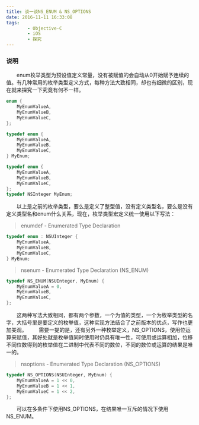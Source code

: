 ```yaml
---
title: 谈一谈NS_ENUM & NS_OPTIONS
date: 2016-11-11 16:33:08
tags: 
		- Objective-C 
		- iOS 
		- 探究
---
```

### 说明
　　enum枚举类型为预设值定义常量，没有被赋值的会自动从0开始赋予连续的值。有几种常用的枚举类型定义方式，每种方法大致相同，却也有细微的区别，现在就来探究一下究竟有何不一样。

``` objectivec
enum {
    MyEnumValueA,
    MyEnumValueB,
    MyEnumValueC,
};

typedef enum {
    MyEnumValueA,
    MyEnumValueB,
    MyEnumValueC,
} MyEnum;

typedef enum {
    MyEnumValueA,
    MyEnumValueB,
    MyEnumValueC,
};
typedef NSInteger MyEnum;
``` 
　　以上是之前的枚举类型，要么是定义了整型值，没有定义类型名，要么是没有定义类型名和enum什么关系，现在，枚举类型宏定义统一使用以下写法： 
> enumdef - Enumerated Type Declaration 

<!--more-->

``` objectivec
typedef enum : NSUInteger {
    MyEnumValueA,
    MyEnumValueB,
    MyEnumValueC,
} MyEnum;
``` 
> nsenum - Enumerated Type Declaration (NS_ENUM)
 
``` objectivec
typedef NS_ENUM(NSUInteger, MyEnum) {
    MyEnumValueA = 0,
    MyEnumValueB,
    MyEnumValueC,
}; 
``` 
　　这两种写法大致相同，都有两个参数，一个为值的类型，一个为枚举类型的名字，大括号里是要定义的枚举值，这种实现方法结合了之前版本的优点，写作也更加美观。
　　需要一提的是，还有另外一种枚举定义，NS_OPTIONS，使用位运算来赋值，其好处就是枚举值同时使用时仍具有唯一性，可使用或运算相加，位移不同位数得到的枚举值在二进制中代表不同的数位，不同的数位或运算的结果是唯一的。
> nsoptions - Enumerated Type Declaration (NS_OPTIONS) 

``` objectivec
typedef NS_OPTIONS(NSUInteger, MyEnum) {
    MyEnumValueA = 1 << 0,
    MyEnumValueB = 1 << 1,
    MyEnumValueC = 1 << 2,
}; 
``` 
　　可以在多条件下使用NS_OPTIONS，在结果唯一互斥的情况下使用NS_ENUM。